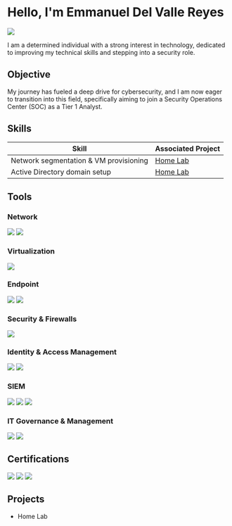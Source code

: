 # Hello, I'm Emmanuel Del Valle Reyes
<a href="https://www.linkedin.com/in/emmanuel-del-valle-reyes">
  <img src="https://img.shields.io/badge/-LinkedIn-0072b1?&style=for-the-badge&logo=linkedin&logoColor=white" />
</a>

I am a determined individual with a strong interest in technology, dedicated to improving my technical skills and stepping into a security role.

## Objective

My journey has fueled a deep drive for cybersecurity, and I am now eager to transition into this field, specifically aiming to join a Security Operations Center (SOC) as a Tier 1 Analyst.

## Skills


| Skill                                         | Associated Project         |
|-----------------------------------------------|----------------------------|
| Network segmentation & VM provisioning      | <a href="https://github.com/manny-security/Home-Lab"> Home Lab</a> |
| Active Directory domain setup     | <a href="https://github.com/manny-security/Home-Lab"> Home Lab</a> |



## Tools  

### Network  
<div>  
    <img src="https://img.shields.io/badge/-Wireshark-1679A7?&style=for-the-badge&logo=Wireshark&logoColor=white" />  
    <img src="https://img.shields.io/badge/-NetBox-005F9E?&style=for-the-badge&logo=NetBox&logoColor=white" />  
</div>  

### Virtualization  
<div>  
    <img src="https://img.shields.io/badge/-VMware_vSphere-607078?&style=for-the-badge&logo=VMware&logoColor=white" />  
</div>  

### Endpoint  
<div>  
    <img src="https://img.shields.io/badge/-Microsoft_Defender_for_Endpoint-00A4EF?&style=for-the-badge&logo=Microsoft&logoColor=white" /> 
    <img src="https://img.shields.io/badge/-Absolute-000000?&style=for-the-badge&logoColor=white" />  
</div>  

### Security & Firewalls  
<div>  
    <img src="https://img.shields.io/badge/-pfSense-1E5B8B?&style=for-the-badge&logo=pfSense&logoColor=white" />  
</div>  

### Identity & Access Management  
<div>  
    <img src="https://img.shields.io/badge/-1Password-0094F5?&style=for-the-badge&logo=1Password&logoColor=white" />  
    <img src="https://img.shields.io/badge/-IDnow-2B2E4A?&style=for-the-badge&logoColor=white" />  
</div>  

### SIEM  
<div>  
    <img src="https://img.shields.io/badge/-Microsoft_Sentinel-0078D4?&style=for-the-badge&logo=Microsoft&logoColor=white" />  
    <img src="https://img.shields.io/badge/-Splunk-000000?&style=for-the-badge&logo=Splunk&logoColor=white" />  
    <img src="https://img.shields.io/badge/-Elastic-005571?&style=for-the-badge&logo=Elastic&logoColor=white" />  
</div>  

### IT Governance & Management  
<div>  
    <img src="https://img.shields.io/badge/-Netwrix-0073CF?&style=for-the-badge&logoColor=white" />  
    <img src="https://img.shields.io/badge/-Jira-0052CC?&style=for-the-badge&logo=Jira&logoColor=white" />  
</div>  

## Certifications

<div>
<img src="https://img.shields.io/badge/-Security%2B-FF0000?&style=for-the-badge&logo=CompTIA&logoColor=white" />
<img src="https://img.shields.io/badge/-Google_Cybersecurity_Certificate-4285F4?&style=for-the-badge&logo=Google&logoColor=white" />
<img src="https://img.shields.io/badge/-Advanced_Cybersecurity_Certificate-006400?&style=for-the-badge&logoColor=white" />
</div>

## Projects
- Home Lab
